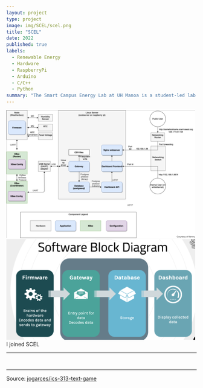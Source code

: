 ```yaml
---
layout: project
type: project
image: img/SCEL/scel.png
title: "SCEL"
date: 2022
published: true
labels:
  - Renewable Energy
  - Hardware
  - RaspberryPi
  - Arduino
  - C/C++
  - Python
summary: "The Smart Campus Energy Lab at UH Manoa is a student-led lab that strives to be a welcoming and open place of learning for undergraduate and graduate students alike, fostering and developing technical skills such as software engineering, circuit design and machine learning. In addition to technical skills, SCEL also focuses on developing “soft” skills such as communication, teamwork, project management and leadership. "
---
```


<div class="text-center p-4">
  <img width="500px" src="../img/SCEL/blockdiagram.png" class="img-thumbnail" >
  <img width="500px" src="../img/SCEL/softwareblock.png" class="img-thumbnail" >
</div>
  I joined SCEL 


<hr>

<pre>

</pre>

<hr>

Source: <a href="https://github.com/jogarces/ics-313-text-game"><i class="large github icon "></i>jogarces/ics-313-text-game</a>
